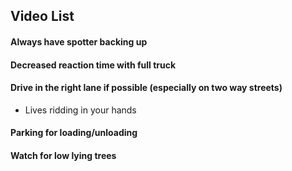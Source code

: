 ## Video List
#### Always have spotter backing up
#### Decreased reaction time with full truck
#### Drive in the right lane if possible (especially on two way streets)
* Lives ridding in your hands
#### Parking for loading/unloading
#### Watch for low lying trees